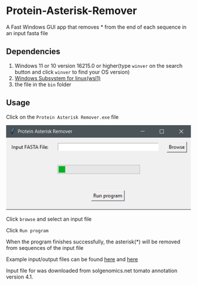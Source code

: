 # Protein-Asterisk-Remover
A Fast Windows GUI app that removes * from the end of each sequence in an input fasta file

## Dependencies

1. Windows 11 or 10 version 16215.0 or higher(type `winver` on the search button and click `winver` to find your OS version)
2. [Windows Subsystem for linux(wsl1)](INSTALL.md)
3. the file in the `bin` folder

## Usage 

Click on the `Protein Asterisk Remover.exe` file

![](img/1.png)

Click `browse` and select an input file

Click `Run program` 

When the program finishes successfully, the asterisk(*) will be removed from sequences of the input file

Example input/output files can be found [here](data/input/ITAG4.1_proteins.fasta) and [here](data/output/ITAG4.1_proteins.fasta) 

Input file for was downloaded from solgenomics.net tomato annotation version 4.1.

